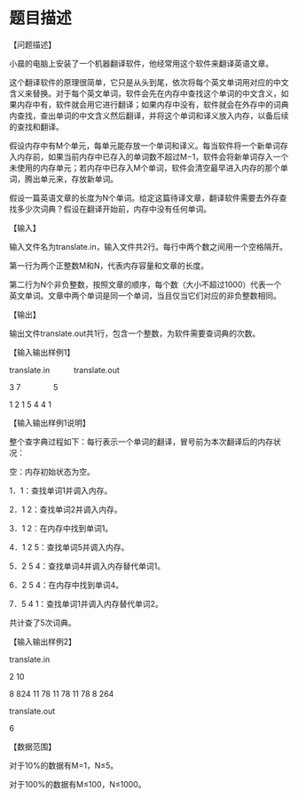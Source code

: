 # 题目描述


<p>
【问题描述】
</p>
<p>
小晨的电脑上安装了一个机器翻译软件，他经常用这个软件来翻译英语文章。
</p>
<p>
这个翻译软件的原理很简单，它只是从头到尾，依次将每个英文单词用对应的中文含义来替换。对于每个英文单词，软件会先在内存中查找这个单词的中文含义，如果内存中有，软件就会用它进行翻译；如果内存中没有，软件就会在外存中的词典内查找，查出单词的中文含义然后翻译，并将这个单词和译义放入内存，以备后续的查找和翻译。
</p>
<p>
假设内存中有M个单元，每单元能存放一个单词和译义。每当软件将一个新单词存入内存前，如果当前内存中已存入的单词数不超过M−1，软件会将新单词存入一个未使用的内存单元；若内存中已存入M个单词，软件会清空最早进入内存的那个单词，腾出单元来，存放新单词。
</p>
<p>
假设一篇英语文章的长度为N个单词。给定这篇待译文章，翻译软件需要去外存查找多少次词典？假设在翻译开始前，内存中没有任何单词。
</p>
<p>
【输入】
</p>
<p>
输入文件名为translate.in，输入文件共2行。每行中两个数之间用一个空格隔开。
</p>
<p>
第一行为两个正整数M和N，代表内存容量和文章的长度。
</p>
<p>
第二行为N个非负整数，按照文章的顺序，每个数（大小不超过1000）代表一个英文单词。文章中两个单词是同一个单词，当且仅当它们对应的非负整数相同。
</p>
<p>
【输出】
</p>
<p>
输出文件translate.out共1行，包含一个整数，为软件需要查词典的次数。
</p>
<p>
【输入输出样例1】
</p>
<p>
translate.in           translate.out<span style="font-family: " 0pt"="" 10.5pt;="" new";="" courier="" lang="EN-US"></span> 
</p>
<p>
3 7               5<span style="font-family: " 0pt"="" 10.5pt;="" new";="" courier="" lang="EN-US"></span> 
</p>
<p>
1 2 1 5 4 4 1<span style="font-family: " 0pt"="" 10.5pt;="" new";="" courier="" lang="EN-US"></span>   
</p>
<p>
【输入输出样例1说明】
</p>
<p>
整个查字典过程如下：每行表示一个单词的翻译，冒号前为本次翻译后的内存状况：
</p>
<p>
空：内存初始状态为空。
</p>
<p>
1．1：查找单词1并调入内存。
</p>
<p>
2．1 2：查找单词2并调入内存。
</p>
<p>
3．1 2：在内存中找到单词1。
</p>
<p>
4．1 2 5：查找单词5并调入内存。
</p>
<p>
5．2 5 4：查找单词4并调入内存替代单词1。
</p>
<p>
6．2 5 4：在内存中找到单词4。
</p>
<p>
7．5 4 1：查找单词1并调入内存替代单词2。
</p>
<p>
共计查了5次词典。
</p>
<p>
【输入输出样例2】
</p>
<p>
translate.in
</p>
<p>
<span></span>2 10
</p>
<p>
<span style="font-family: " 0pt"="" 10.5pt;="" new";="" courier="" lang="EN-US"></span> 
</p>
<p>
8 824 11 78 11 78 11 78 8 264
</p>
<p>
<span style="font-family: " 0pt"="" 10.5pt;="" new";="" courier="" lang="EN-US"></span> 
</p>
<p>
translate.out
</p>
<p>
6
</p>
<p>
<span style="font-family: " 0pt"="" 10.5pt;="" new";="" courier="" lang="EN-US"></span> 
</p>
<p>
【数据范围】
</p>
<p>
对于10%的数据有M=1，N≤5。
</p>
<p>
对于100%的数据有M<m< span="">≤100，N<n span="" <="">≤1000。</n></m<>
</p>
<p>
 
</p>
